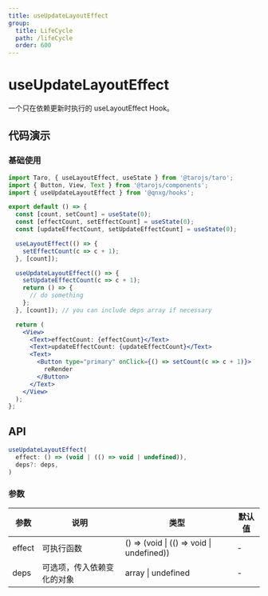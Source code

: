 ```yaml
---
title: useUpdateLayoutEffect
group:
  title: LifeCycle
  path: /lifeCycle
  order: 600
---
```


# useUpdateLayoutEffect

一个只在依赖更新时执行的 useLayoutEffect Hook。

## 代码演示

### 基础使用

``` jsx | pure
import Taro, { useLayoutEffect, useState } from '@tarojs/taro';
import { Button, View, Text } from '@tarojs/components';
import { useUpdateLayoutEffect } from '@qnxg/hooks';

export default () => {
  const [count, setCount] = useState(0);
  const [effectCount, setEffectCount] = useState(0);
  const [updateEffectCount, setUpdateEffectCount] = useState(0);

  useLayoutEffect(() => {
    setEffectCount(c => c + 1);
  }, [count]);

  useUpdateLayoutEffect(() => {
    setUpdateEffectCount(c => c + 1);
    return () => {
      // do something
    };
  }, [count]); // you can include deps array if necessary

  return (
    <View>
      <Text>effectCount: {effectCount}</Text>
      <Text>updateEffectCount: {updateEffectCount}</Text>
      <Text>
        <Button type="primary" onClick={() => setCount(c => c + 1)}>
          reRender
        </Button>
      </Text>
    </View>
  );
};
```

## API

```javascript
useUpdateLayoutEffect(
  effect: () => (void | (() => void | undefined)),
  deps?: deps,
)
```

### 参数

| 参数    | 说明                                         | 类型                   | 默认值 |
|---------|----------------------------------------------|------------------------|--------|
| effect | 可执行函数  | () => (void \| (() => void \| undefined)) | -      |
| deps | 可选项，传入依赖变化的对象  | array \| undefined | -      |